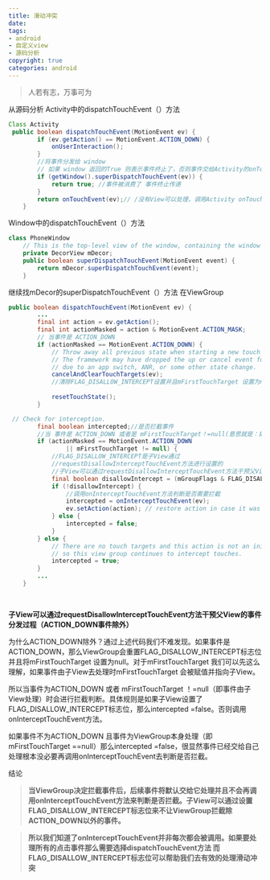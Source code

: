 ```yaml
---
title: 滑动冲突
date: 
tags: 
- android 
- 自定义view
- 源码分析
copyright: true
categories: android
---
```



<blockquote class="blockquote-center">人若有志，万事可为</blockquote>

<!-- more -->


从源码分析
Activity中的dispatchTouchEvent（）方法
```Java
Class Activity 
 public boolean dispatchTouchEvent(MotionEvent ev) {
        if (ev.getAction() == MotionEvent.ACTION_DOWN) {
            onUserInteraction();
        }
        //将事件分发给 window  
        // 如果 window 返回的True 则表示事件终止了，否则事件交给Activity的onTouchEvent（）处理
        if (getWindow().superDispatchTouchEvent(ev)) {
            return true; //事件被消费了 事件终止传递
        }
        return onTouchEvent(ev);// /没有View可以处理，调用Activity onTouchEvent方法
    }

```



Window中的dispatchTouchEvent（）方法

```Java
class PhoneWindow
    // This is the top-level view of the window, containing the window decor.
    private DecorView mDecor;
    public boolean superDispatchTouchEvent(MotionEvent event) {
        return mDecor.superDispatchTouchEvent(event);
    }
```

继续找mDecor的superDispatchTouchEvent（）方法 在ViewGroup 


```Java
public boolean dispatchTouchEvent(MotionEvent ev) {
        ...
        final int action = ev.getAction();
        final int actionMasked = action & MotionEvent.ACTION_MASK;
        // 当事件是 ACTION_DOWN 
        if (actionMasked == MotionEvent.ACTION_DOWN) {
            // Throw away all previous state when starting a new touch gesture.
            // The framework may have dropped the up or cancel event for the previous gesture
            // due to an app switch, ANR, or some other state change.
            cancelAndClearTouchTargets(ev);
            //清除FLAG_DISALLOW_INTERCEPT设置并且mFirstTouchTarget 设置为null
            
            resetTouchState();
        }

 // Check for interception.
        final boolean intercepted;//是否拦截事件
        //当 事件是 ACTION_DOWN 或者是 mFirstTouchTarget！=null(意思就是：即事件由子View处理)
        if (actionMasked == MotionEvent.ACTION_DOWN
                || mFirstTouchTarget != null) {
            //FLAG_DISALLOW_INTERCEPT是子View通过
            //requestDisallowInterceptTouchEvent方法进行设置的
            //子View可以通过requestDisallowInterceptTouchEvent方法干预父View的事件分发过程（ACTION_DOWN事件除外
            final boolean disallowIntercept = (mGroupFlags & FLAG_DISALLOW_INTERCEPT) != 0;
            if (!disallowIntercept) {
                //调用onInterceptTouchEvent方法判断是否需要拦截
                intercepted = onInterceptTouchEvent(ev);
                ev.setAction(action); // restore action in case it was changed
            } else {
                intercepted = false;
            }
        } else {
            // There are no touch targets and this action is not an initial down
            // so this view group continues to intercept touches.
            intercepted = true;
        }
        ...
    }

 

```

**子View可以通过requestDisallowInterceptTouchEvent方法干预父View的事件分发过程（ACTION_DOWN事件除外）**

为什么ACTION_DOWN除外？通过上述代码我们不难发现。如果事件是ACTION_DOWN，那么ViewGroup会重置FLAG_DISALLOW_INTERCEPT标志位并且将mFirstTouchTarget 设置为null。对于mFirstTouchTarget 我们可以先这么理解，如果事件由子View去处理时mFirstTouchTarget 会被赋值并指向子View。

 
所以当事件为ACTION_DOWN 或者 mFirstTouchTarget ！=null（即事件由子View处理）时会进行拦截判断。具体规则是如果子View设置了FLAG_DISALLOW_INTERCEPT标志位，那么intercepted =false。否则调用onInterceptTouchEvent方法。
 



如果事件不为ACTION_DOWN 且事件为ViewGroup本身处理（即mFirstTouchTarget ==null）那么intercepted =false，很显然事件已经交给自己处理根本没必要再调用onInterceptTouchEvent去判断是否拦截。


结论

> **当ViewGroup决定拦截事件后，后续事件将默认交给它处理并且不会再调用onInterceptTouchEvent方法来判断是否拦截。子View可以通过设置FLAG_DISALLOW_INTERCEPT标志位来不让ViewGroup拦截除ACTION_DOWN以外的事件。**


> **所以我们知道了onInterceptTouchEvent并非每次都会被调用。如果要处理所有的点击事件那么需要选择dispatchTouchEvent方法
而FLAG_DISALLOW_INTERCEPT标志位可以帮助我们去有效的处理滑动冲突**





